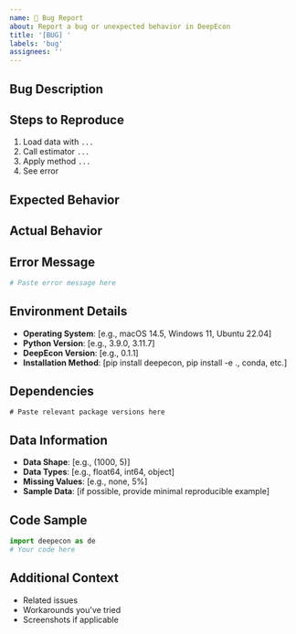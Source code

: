 ```yaml
---
name: 🐛 Bug Report
about: Report a bug or unexpected behavior in DeepEcon
title: '[BUG] '
labels: 'bug'
assignees: ''
---
```


## Bug Description
<!-- A clear and concise description of what the bug is -->

## Steps to Reproduce
<!-- Provide detailed steps to reproduce the issue -->
1. Load data with `...`
2. Call estimator `...`
3. Apply method `...`
4. See error

## Expected Behavior
<!-- A clear description of what you expected to happen -->

## Actual Behavior
<!-- What actually happened, including error messages -->

## Error Message
<!-- If applicable, paste the full error message or traceback -->
```python
# Paste error message here
```

## Environment Details
<!-- Please provide the following system information -->
- **Operating System**: [e.g., macOS 14.5, Windows 11, Ubuntu 22.04]
- **Python Version**: [e.g., 3.9.0, 3.11.7]
- **DeepEcon Version**: [e.g., 0.1.1]
- **Installation Method**: [pip install deepecon, pip install -e ., conda, etc.]

## Dependencies
<!-- Run `pip list | grep -E "(pandas|numpy|scipy|statsmodels)"` and paste output -->
```
# Paste relevant package versions here
```

## Data Information
<!-- If data-related, please provide -->
- **Data Shape**: [e.g., (1000, 5)]
- **Data Types**: [e.g., float64, int64, object]
- **Missing Values**: [e.g., none, 5%]
- **Sample Data**: [if possible, provide minimal reproducible example]

## Code Sample
<!-- Provide a minimal, reproducible code example -->
```python
import deepecon as de
# Your code here
```

## Additional Context
<!-- Add any other context about the problem here -->
- Related issues
- Workarounds you've tried
- Screenshots if applicable